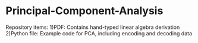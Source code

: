 # Principal-Component-Analysis
Repository items:
1)PDF: Contains hand-typed linear algebra derivation
2)Python file: Example code for PCA, including encoding and decoding data

